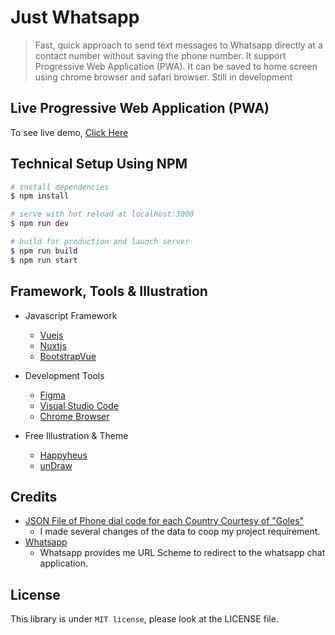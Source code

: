 # **Just Whatsapp**
> Fast, quick approach to send text messages to Whatsapp directly at a contact number without saving the phone number. It support Progressive Web Application (PWA). It can be saved to home screen using chrome browser and safari browser.
> Still in development

## Live Progressive Web Application (PWA)
To see live demo, [Click Here](https://just-whatsapp.web.app)

## Technical Setup Using NPM

```bash
# install dependencies
$ npm install

# serve with hot reload at localhost:3000
$ npm run dev

# build for production and launch server
$ npm run build
$ npm run start
```

## Framework, Tools & Illustration

* Javascript Framework 
  - [Vuejs](https://vuejs.org)
  - [Nuxtjs](https://nuxtjs.org)
  - [BootstrapVue](https://bootstrap-vue.org)

* Development Tools
  - [Figma](https://www.figma.com)
  - [Visual Studio Code](https://code.visualstudio.com)
  - [Chrome Browser](https://www.google.com/chrome)

* Free Illustration & Theme
  - [Happyheus](https://www.happyhues.co)
  - [unDraw](https://undraw.co)

## Credits
* [JSON File of Phone dial code for each Country Courtesy of "Goles"](https://gist.github.com/Goles/3196253)
  - I made several changes of the data to coop my project requirement.
* [Whatsapp](https://www.whatsapp.com)
  - Whatsapp provides me URL Scheme to redirect to the whatsapp chat application.

## License
This library is under `MIT license`, please look at the LICENSE file.
